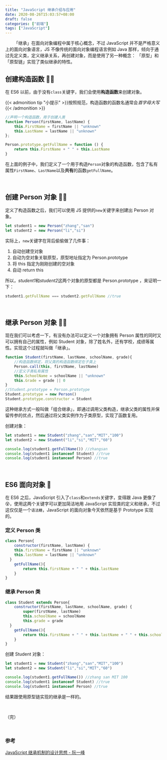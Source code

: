 ```yaml
---
title: "JavaScript 继承介绍与应用"
date: 2020-08-26T15:03:57+08:00
draft: false
categories: ["前端"]
tags: ["JavaScript"]
---
```


&emsp;&emsp;「继承」在面向对象编程中属于核心概念，不过 JavaScript 并不是严格意义上的面向对象语言，JS 不像传统的面向对象编程语言例如 Java 那样，倾向于通过先定义类，定义继承关系，再创建对象，而是使用了另一种概念： 「原型」和「原型链」实现了类似继承的特性。   

## 创建构造函数 :man_mechanic:

在 ES6 以前，由于没有`class`关键字，我们会使用**构造函数**来创建对象。

{{< admonition tip "小提示" >}}按照规范，构造函数的函数名通常会*首字母大写*{{< /admonition >}}

```javascript
//声明一个构造函数，用于创建人类
function Person(firstName, lastName) {
    this.FirstName = firstName || "unknown"
    this.LastName = lastName || "unknown"
};

Person.prototype.getFullName = function () {
    return this.FirstName + " " + this.LastName
}
```

在上面的例子中，我们定义了一个用于构造`Person`对象的构造函数，包含了私有属性`FirstName`、`LastName`以及**共有**的函数`getFullName`。  

&nbsp;

## 创建 Person 对象 :pouting_man:

定义了构造函数之后，我们可以使用 JS 提供的`new`关键字来创建出 Person 对象。

```javascript
let student1 = new Person("zhang","san")
let student2 = new Person("li","si")
```

实际上，`new`关键字在背后偷偷做了几件事：

1. 自动创建空对象
2. 自动为空对象关联原型，原型地址指定为 Person.prototype
3. 将 this 指定为刚刚创建的空对象
4. 自动 return this

所以，*student1*和*student2*这两个对象的原型都是 Person.prototype ，来证明一下：

```javascript
student1.getFullName === student2.getFullName //true
```

&nbsp;

## 继承 Person 对象 :man_student:

现在我们可以考虑一下，有没有办法可以定义一个对象拥有 Person 属性的同时又可以拥有自己的属性，例如 Student 对象，除了姓名外，还有学校，成绩等属性。实现这个过程就叫做「继承」。

```javascript
function Student(firstName, lastName, schoolName, grade){
    //构造函数绑定，将父类的构造函数绑定在子类上
    Person.call(this, firstName, lastName)
	//定义子类私有属性
    this.SchoolName = schoolName || "unknown"
    this.Grade = grade || 0
}
//Student.prototype = Person.prototype
Student.prototype = new Person()
Student.prototype.constructor = Student
```

这种继承方式一般叫做「组合继承」，即通过调用父类构造，继承父类的属性并保留传参的优点，然后通过将父类实例作为子类原型，实现了函数复用。

创建对象：

```javascript
let student1 = new Student("zhang","san","MIT","100")
let student2 = new Student("li","si","MIT","60")

console.log(student1.getFullName()) //zhangsan
console.log(student1 instanceof Student) //true
console.log(student1 instanceof Person) //true
```

&nbsp;

## ES6 面向对象 :angel:

在 ES6 之后，JavaScript 引入了`class`和`extends`关键字，变得跟 Java 更像了:dizzy_face:，使用这两个关键字可以更加简洁地用 JavaScript 实现类的定义和继承，不过这仅仅是一个`语法糖`，JavaScript 的面向对象今天依然是基于 Prototype 实现的。

### 定义 Person 类

```javascript
class Person{
    constructor(firstName, lastName) {
    this.firstName = firstName || "unknown"
    this.lastName = lastName || "unknown"
  }
    getFullName(){
        return this.firstName + " " + this.lastName
    }
}
```

### 继承 Person 类

```javascript
class Student extends Person{
    constructor(firstName, lastName, schoolName, grade) {
    	super(firstName, lastName)
    	this.schoolName = schoolName
    	this.grade = grade
  }
    getFullName(){
        return this.firstName + " " + this.lastName + " " + this.schoolName + " " + this.grade
    }
}
```

创建 Student 对象：

```javascript
let student1 = new Student("zhang","san","MIT","100")
let student2 = new Student("li","si","MIT","60")

console.log(student1.getFullName()) //zhang san MIT 100
console.log(student1 instanceof Student) //true
console.log(student1 instanceof Person) //true
```

结果跟使用原型链实现的继承是一样的。

&nbsp;

（完）

&nbsp;

### 参考

[JavaScript 继承机制的设计思想 - 阮一峰](http://www.ruanyifeng.com/blog/2011/06/designing_ideas_of_inheritance_mechanism_in_javascript.html)

